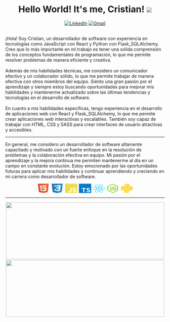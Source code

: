 <h1 align="center"> Hello World! It's me, Cristian! <img height="40em" src="https://user-images.githubusercontent.com/119697744/222236823-6d72674d-a741-4eae-897f-3a394432de8a.png" /> </h1> 

<div id="social" align="center">
  <a href="https://www.linkedin.com/in/cristiiangb/" target="_blank" data-description="LinkedIn" data-fontawesome-unicode-icon="f08c" data-color="#0a66c2"><img src="https://img.shields.io/badge/-LinkedIn-%230077B5?style=for-the-badge&logo=linkedin&logoColor=white" alt="LinkedIn" target="_blank"></a>
  <a href="mailto:cristian.guardenyo@gmail.com" target="_blank" data-description="Mail" data-fontawesome-unicode-icon="f08c" data-color="#0a66c2"><img src="https://img.shields.io/badge/-Email-c14438?style=for-the-badge&logo=Gmail&logoColor=white&link=mailto:cristian.guardenyo@gmail.com" alt="Gmail" target="_blank"></a>
</div>

<br>

<p>¡Hola! Soy Cristian, un desarrollador de software con experiencia en tecnologías como JavaScript con React y Python con Flask_SQLAlchemy. Creo que lo más importante en mi trabajo es tener una sólida comprensión de los conceptos fundamentales de programación, lo que me permite resolver problemas de manera eficiente y creativa. <br><br> Además de mis habilidades técnicas, me considero un comunicador efectivo y un colaborador sólido, lo que me permite trabajar de manera efectiva con otros miembros del equipo. Siento una gran pasión por el aprendizaje y siempre estoy buscando oportunidades para mejorar mis habilidades y mantenerme actualizado sobre las últimas tendencias y tecnologías en el desarrollo de software. <br><br> En cuanto a mis habilidades específicas, tengo experiencia en el desarrollo de aplicaciones web con React y Flask_SQLAlchemy, lo que me permite crear aplicaciones web interactivas y escalables. También soy capaz de trabajar con HTML, CSS y SASS para crear interfaces de usuario atractivas y accesibles. <br><hr>

En general, me considero un desarrollador de software altamente capacitado y motivado con un fuerte enfoque en la resolución de problemas y la colaboración efectiva en equipo. Mi pasión por el aprendizaje y la mejora continua me permiten mantenerme al día en un campo en constante evolución. Estoy emocionado por las oportunidades futuras para aplicar mis habilidades y continuar aprendiendo y creciendo en mi carrera como desarrollador de software.</p>



<div align="center">
  <img align="center" alt="HTML" title="HTML 5" height="30" width="40" src="https://raw.githubusercontent.com/devicons/devicon/master/icons/html5/html5-original.svg">
  <img align="center" alt="CSS" title="CSS 3" height="30" width="40" src="https://raw.githubusercontent.com/devicons/devicon/master/icons/css3/css3-original.svg">
  <img align="center" alt="JavaScript" title="JavaScript" height="30" width="40" src="https://raw.githubusercontent.com/devicons/devicon/master/icons/javascript/javascript-plain.svg">
  <img align="center" alt="TypeScript" title="TypeScript" height="30" width="40" src="https://raw.githubusercontent.com/devicons/devicon/master/icons/typescript/typescript-plain.svg">
  <img align="center" alt="React" title="React" height="30" width="40" src="https://raw.githubusercontent.com/devicons/devicon/master/icons/react/react-original.svg">
  <img align="center" alt="NodeJS" title="NodeJS" height="30" width="40" src="https://raw.githubusercontent.com/devicons/devicon/master/icons/nodejs/nodejs-plain.svg">
  <img align="center" alt="Python" title="Python" height="30" width="40" src="https://raw.githubusercontent.com/devicons/devicon/master/icons/python/python-plain.svg">
</div>

---

<div align="center">
  <a href="https://github.com/cristiiangb" onmouseover="this.style.textDecoration='none'">
    <img height="180em" width="500em" src="https://github-readme-stats-git-masterrstaa-rickstaa.vercel.app/api?username=cristiiangb&show_icons=true&theme=omni&include_all_commits=true&count_private=true" />
    <img height="180em" width="500em" src="https://github-readme-stats-git-masterrstaa-rickstaa.vercel.app/api/top-langs/?username=cristiiangb&layout=compact&langs_count=4&theme=omni" />
  </a>  
</div> 
